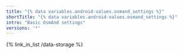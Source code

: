 ```yaml
---
title: "{% data variables.android-values.osmand_settings %}"
shortTitle: "{% data variables.android-values.osmand_settings %}"
intro: "Basic OsmAnd settings"
versions: '*'
---
```


{% link_in_list /data-storage %}
